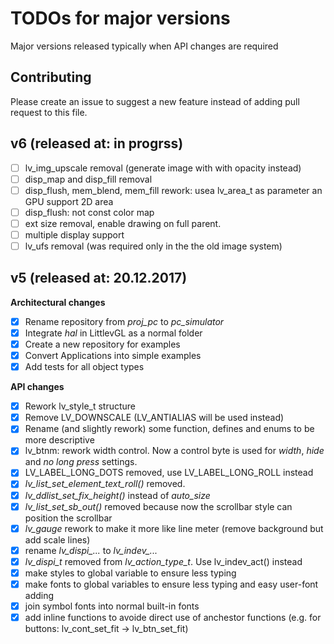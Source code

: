# TODOs for major versions
Major versions released typically when API changes are required

## Contributing
Please create an issue to suggest a new feature instead of adding pull request to this file.

## v6 (released at: in progrss)
- [ ] lv_img_upscale removal (generate image with with opacity instead)
- [ ] disp_map and disp_fill removal
- [ ] disp_flush, mem_blend, mem_fill rework: usea lv_area_t as parameter an GPU support 2D area
- [ ] disp_flush: not const color map
- [ ] ext size removal, enable drawing on full parent.
- [ ] multiple display support
- [ ] lv_ufs removal (was required only in the the old image system)

## v5 (released at: 20.12.2017)
**Architectural changes**
- [x] Rename repository from *proj_pc* to *pc_simulator*
- [x] Integrate *hal* in LittlevGL as a normal folder
- [x] Create a new repository for examples
- [x] Convert Applications into simple examples 
- [x] Add tests for all object types

**API changes**
- [x] Rework lv_style_t structure
- [x] Remove LV_DOWNSCALE (LV_ANTIALIAS will be used instead)
- [x] Rename (and slightly rework) some function, defines and enums to be more descriptive
- [x] lv_btnm: rework width control. Now a control byte is used for *width*, *hide* and *no long press* settings. 
- [x] LV_LABEL_LONG_DOTS removed, use LV_LABEL_LONG_ROLL instead
- [x] *lv_list_set_element_text_roll()* removed.
- [x] *lv_ddlist_set_fix_height()* instead of *auto_size*
- [x] *lv_list_set_sb_out()* removed because now the scrollbar style can position the scrollbar
- [x] *lv_gauge* rework to make it more like line meter (remove background but add scale lines)
- [x] rename *lv_dispi_...* to *lv_indev_...*
- [x] *lv_dispi_t* removed from *lv_action_type_t*. Use lv_indev_act() instead
- [x] make styles to global variable to ensure less typing
- [x] make fonts to global variables to ensure less typing and easy user-font adding
- [x] join symbol fonts into normal built-in fonts
- [x] add inline functions to avoide direct use of anchestor functions (e.g. for buttons: lv_cont_set_fit -> lv_btn_set_fit)
